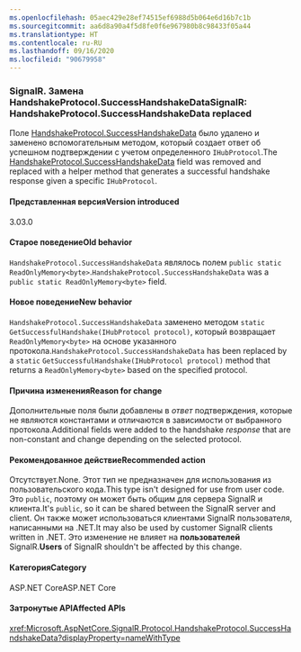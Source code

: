 ```yaml
---
ms.openlocfilehash: 05aec429e28ef74515ef6988d5b064e6d16b7c1b
ms.sourcegitcommit: aa6d8a90a4f5d8fe0f6e967980b8c98433f05a44
ms.translationtype: HT
ms.contentlocale: ru-RU
ms.lasthandoff: 09/16/2020
ms.locfileid: "90679958"
---
```

### <a name="signalr-handshakeprotocolsuccesshandshakedata-replaced"></a><span data-ttu-id="f03a1-101">SignalR. Замена HandshakeProtocol.SuccessHandshakeData</span><span class="sxs-lookup"><span data-stu-id="f03a1-101">SignalR: HandshakeProtocol.SuccessHandshakeData replaced</span></span>

<span data-ttu-id="f03a1-102">Поле [HandshakeProtocol.SuccessHandshakeData](https://github.com/dotnet/aspnetcore/blob/c5b2bc0df2a0027832bf7d01dfb19ca39cd08ae6/src/SignalR/common/SignalR.Common/src/Protocol/HandshakeProtocol.cs#L27) было удалено и заменено вспомогательным методом, который создает ответ об успешном подтверждении с учетом определенного `IHubProtocol`.</span><span class="sxs-lookup"><span data-stu-id="f03a1-102">The [HandshakeProtocol.SuccessHandshakeData](https://github.com/dotnet/aspnetcore/blob/c5b2bc0df2a0027832bf7d01dfb19ca39cd08ae6/src/SignalR/common/SignalR.Common/src/Protocol/HandshakeProtocol.cs#L27) field was removed and replaced with a helper method that generates a successful handshake response given a specific `IHubProtocol`.</span></span>

#### <a name="version-introduced"></a><span data-ttu-id="f03a1-103">Представленная версия</span><span class="sxs-lookup"><span data-stu-id="f03a1-103">Version introduced</span></span>

<span data-ttu-id="f03a1-104">3.0</span><span class="sxs-lookup"><span data-stu-id="f03a1-104">3.0</span></span>

#### <a name="old-behavior"></a><span data-ttu-id="f03a1-105">Старое поведение</span><span class="sxs-lookup"><span data-stu-id="f03a1-105">Old behavior</span></span>

<span data-ttu-id="f03a1-106">`HandshakeProtocol.SuccessHandshakeData` являлось полем `public static ReadOnlyMemory<byte>`.</span><span class="sxs-lookup"><span data-stu-id="f03a1-106">`HandshakeProtocol.SuccessHandshakeData` was a `public static ReadOnlyMemory<byte>` field.</span></span>

#### <a name="new-behavior"></a><span data-ttu-id="f03a1-107">Новое поведение</span><span class="sxs-lookup"><span data-stu-id="f03a1-107">New behavior</span></span>

<span data-ttu-id="f03a1-108">`HandshakeProtocol.SuccessHandshakeData` заменено методом `static` `GetSuccessfulHandshake(IHubProtocol protocol)`, который возвращает `ReadOnlyMemory<byte>` на основе указанного протокола.</span><span class="sxs-lookup"><span data-stu-id="f03a1-108">`HandshakeProtocol.SuccessHandshakeData` has been replaced by a `static` `GetSuccessfulHandshake(IHubProtocol protocol)` method that returns a `ReadOnlyMemory<byte>` based on the specified protocol.</span></span>

#### <a name="reason-for-change"></a><span data-ttu-id="f03a1-109">Причина изменения</span><span class="sxs-lookup"><span data-stu-id="f03a1-109">Reason for change</span></span>

<span data-ttu-id="f03a1-110">Дополнительные поля были добавлены в _ответ_ подтверждения, которые не являются константами и отличаются в зависимости от выбранного протокола.</span><span class="sxs-lookup"><span data-stu-id="f03a1-110">Additional fields were added to the handshake _response_ that are non-constant and change depending on the selected protocol.</span></span>

#### <a name="recommended-action"></a><span data-ttu-id="f03a1-111">Рекомендованное действие</span><span class="sxs-lookup"><span data-stu-id="f03a1-111">Recommended action</span></span>

<span data-ttu-id="f03a1-112">Отсутствует.</span><span class="sxs-lookup"><span data-stu-id="f03a1-112">None.</span></span> <span data-ttu-id="f03a1-113">Этот тип не предназначен для использования из пользовательского кода.</span><span class="sxs-lookup"><span data-stu-id="f03a1-113">This type isn't designed for use from user code.</span></span> <span data-ttu-id="f03a1-114">Это `public`, поэтому он может быть общим для сервера SignalR и клиента.</span><span class="sxs-lookup"><span data-stu-id="f03a1-114">It's `public`, so it can be shared between the SignalR server and client.</span></span> <span data-ttu-id="f03a1-115">Он также может использоваться клиентами SignalR пользователя, написанными на .NET.</span><span class="sxs-lookup"><span data-stu-id="f03a1-115">It may also be used by customer SignalR clients written in .NET.</span></span> <span data-ttu-id="f03a1-116">Это изменение не влияет на **пользователей** SignalR.</span><span class="sxs-lookup"><span data-stu-id="f03a1-116">**Users** of SignalR shouldn't be affected by this change.</span></span>

#### <a name="category"></a><span data-ttu-id="f03a1-117">Категория</span><span class="sxs-lookup"><span data-stu-id="f03a1-117">Category</span></span>

<span data-ttu-id="f03a1-118">ASP.NET Core</span><span class="sxs-lookup"><span data-stu-id="f03a1-118">ASP.NET Core</span></span>

#### <a name="affected-apis"></a><span data-ttu-id="f03a1-119">Затронутые API</span><span class="sxs-lookup"><span data-stu-id="f03a1-119">Affected APIs</span></span>

<xref:Microsoft.AspNetCore.SignalR.Protocol.HandshakeProtocol.SuccessHandshakeData?displayProperty=nameWithType>

<!--

#### Affected APIs

`F:Microsoft.AspNetCore.SignalR.Protocol.HandshakeProtocol.SuccessHandshakeData`

-->
